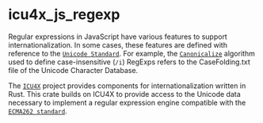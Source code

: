 # icu4x_js_regexp

Regular expressions in JavaScript have various features to support internationalization. In some cases, these features are defined with reference to the [`Unicode Standard`]. For example, the [`Canonicalize`] algorithm used to define case-insensitive (`/i`) RegExps refers to the CaseFolding.txt file of the Unicode Character Database.

The [`ICU4X`] project provides components for internationalization written in Rust. This crate builds on ICU4X to provide access to the Unicode data necessary to implement a regular expression engine compatible with the [`ECMA262 standard`].

[`Unicode Standard`]: https://unicode.org/standard/standard.html
[`Canonicalize`]: https://tc39.es/ecma262/multipage/text-processing.html#sec-runtime-semantics-canonicalize-ch
[`ICU4X`]: https://github.com/unicode-org/icu4x
[`ECMA262 standard`]: https://tc39.es/ecma262/multipage/
